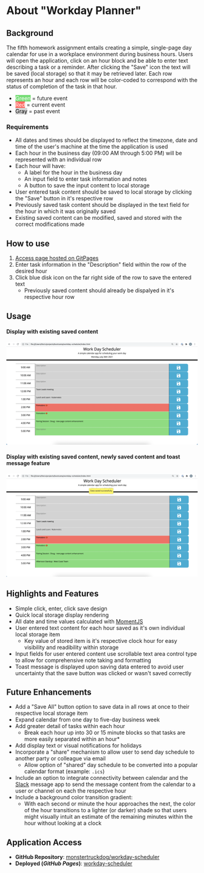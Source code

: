 # About "Workday Planner"

## Background

The fifth homework assignment entails creating a simple, single-page day calendar for use in a workplace environment during business hours.  Users will open the application, click on an hour block and be able to enter text describing a task or a reminder.  After clicking the "Save" icon the text will be saved (local storage) so that it may be retrieved later.  Each row represents an hour and each row will be color-coded to correspond with the status of completion of the task in that hour.

  * <span style="background-color:#77dd77; color:#FFFFFF; width:48px; height:18px;">Green</span> = future event
  * <span style="background-color:#ff6961; color:#FFFFFF; width:48px; height:18px;">Red</span> = current event
  * <span style="background-color:#d3d3d3; color:#000000; width:48px; height:18px;">Gray</span> = past event

### Requirements

* All dates and times should be displayed to reflect the timezone, date and time of the user's machine at the time the application is used
* Each hour in the business day (09:00 AM through 5:00 PM) will be represented with an individual row
* Each hour will have:
  * A label for the hour in the business day
  * An input field to enter task information and notes
  * A button to save the input content to local storage
* User entered task content should be saved to local storage by clicking the "Save" button in it's respective row
* Previously saved task content should be displayed in the text field for the hour in which it was originally saved
* Existing saved content can be modified, saved and stored with the correct modifications made

## How to use

1. [Access page hosted on GitPages](https://monstertruckdog.github.io/workday-scheduler/)
2. Enter task information in the "Description" field within the row of the desired hour
3. Click blue disk icon on the far right side of the row to save the entered text
	* Previously saved content should already be dispalyed in it's respective hour row

## Usage

#### Display with existing saved content

![01_display_withexisting](./Assets/images/01_display_withexisting.png)

#### Display with existing saved content, newly saved content and toast message feature

![02_display_withexisting_withsaved_withtoast](./Assets/images/02_display_withexisting_withsaved_withtoast.png)

## Highlights and Features

* Simple click, enter, click save design
* Quick local storage display rendering
* All date and time values calculated with [MomentJS](https://momentjs.com/)
* User entered text content for each hour saved as it's own individual local storage item
	* Key value of stored item is it's respective clock hour for easy visibility and readibility within storage
* Input fields for user entered content use scrollable text area control type to allow for comprehensive note taking and formatting
* Toast message is displayed upon saving data entered to avoid user uncertainty that the save button was clicked or wasn't saved correctly

## Future Enhancements

* Add a "Save All" button option to save data in all rows at once to their respective local storage item
* Expand calendar from one day to five-day business week
* Add greater detail of tasks within each hour
     * Break each hour up into 30 or 15 minute blocks so that tasks are more easily separated within an hour*
* Add display text or visual notifications for holidays
* Incorporate a "share" mechanism to allow user to send day schedule to another party or colleague via email
    * Allow option of "shared" day schedule to be converted into a popular calendar format (example: `.ics`) 
* Include an option to integrate connectivity between calendar and the [Slack](https://slack.com/) message app to send the message content from the calendar to a user or channel on each the respective hour
* Include a background color transition gradient:
    * With each second or minute the hour approaches the next, the color of the hour transitions to a lighter (or darker) shade so that users might visually intuit an estimate of the remaining minutes within the hour without looking at a clock

## Application Access

* **GitHub Repository**:  [monstertruckdog/workday-scheduler](https://github.com/monstertruckdog/workday-scheduler)
* **Deployed (*GitHub Pages*)**:  [workday-scheduler](https://monstertruckdog.github.io/workday-scheduler/)
